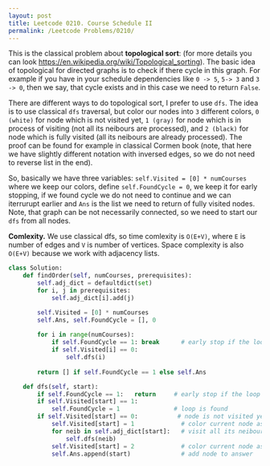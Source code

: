```yaml
---
layout: post
title: Leetcode 0210. Course Schedule II
permalink: /Leetcode Problems/0210/
---
```


This is the classical problem about **topological sort**: (for more details you can look https://en.wikipedia.org/wiki/Topological_sorting). The basic idea of topological for directed graphs is to check if there cycle in this graph. For example if you have in your schedule dependencies like `0 -> 5`, `5-> 3` and `3 -> 0`, then we say, that cycle exists and in this case we need to return `False`.

There are different ways to do topological sort, I prefer to use `dfs`. The idea is to use classical `dfs` traversal, but color our nodes into `3` different colors, `0 (white)` for node which is not visited yet, `1 (gray)` for node which is in process of visiting (not all its neibours are processed), and `2 (black)` for node which is fully visited (all its neibours are already processed). The proof can be found for example in classical Cormen book (note, that here we have slightly different notation with inversed edges, so we do not need to reverse list in the end).

So, basically we have three variables: `self.Visited = [0] * numCourses` where we keep our colors, define `self.FoundCycle = 0`, we keep it for early stopping, if we found cycle we do not need to continue and we can iterrurupt earlier and `Ans` is the list we need to return of fully visited nodes. Note, that graph can be not necessarily connected, so we need to start our `dfs` from all nodes.

**Comlexity.** We use classical dfs, so time comlexity is `O(E+V)`, where `E` is number of edges and `V` is number of vertices. Space complexity is also `O(E+V)` because we work with adjacency lists.

```python
class Solution:
    def findOrder(self, numCourses, prerequisites):
        self.adj_dict = defaultdict(set)
        for i, j in prerequisites:
            self.adj_dict[i].add(j)

        self.Visited = [0] * numCourses
        self.Ans, self.FoundCycle = [], 0
        
        for i in range(numCourses):
            if self.FoundCycle == 1: break      # early stop if the loop is found
            if self.Visited[i] == 0:
                self.dfs(i)
     
        return [] if self.FoundCycle == 1 else self.Ans

    def dfs(self, start):
        if self.FoundCycle == 1:   return     # early stop if the loop is found    
        if self.Visited[start] == 1:
            self.FoundCycle = 1               # loop is found
        if self.Visited[start] == 0:           # node is not visited yet, visit it
            self.Visited[start] = 1             # color current node as gray
            for neib in self.adj_dict[start]:   # visit all its neibours
                self.dfs(neib)
            self.Visited[start] = 2             # color current node as black
            self.Ans.append(start)              # add node to answer
```